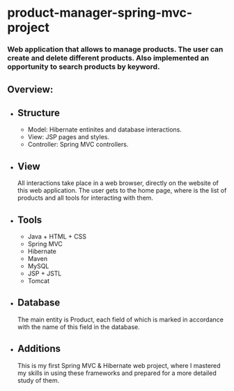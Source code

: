 # product-manager-spring-mvc-project
<h3>Web application that allows to manage products. The user can create and delete different products. Also implemented an opportunity to search products by keyword.</h3>
<h2>Overview:</h2>
<ul>
  <li><h2>Structure</h2>
    <ul>
      <li>Model: Hibernate entinites and database interactions.</li>
      <li>View: JSP pages and styles.</li>
      <li>Controller: Spring MVC controllers.</li>
    </ul>
<li><h2>View</h2>
All interactions take place in a web browser, directly on the website of this web application.
The user gets to the home page, where is the list of products and all tools for interacting with them.
<li><h2>Tools</h2>
<ul>
<li>Java + HTML + CSS</li>
<li>Spring MVC</li>
<li>Hibernate</li>
<li>Maven</li>
<li>MySQL</li>
<li>JSP + JSTL</li>
<li>Tomcat</li>
</ul>
</li>
<li><h2>Database</h2>
The main entity is Product, each field of which is marked in accordance with the name of this field in the database.
<li><h2>Additions</h2>
This is my first Spring MVC & Hibernate web project, where I mastered my skills in using these frameworks and prepared for a more detailed study of them.
</li>
</ul>

